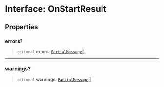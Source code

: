 # Interface: OnStartResult

## Properties

### errors?

> `optional` **errors**: [`PartialMessage`](PartialMessage.md)[]

***

### warnings?

> `optional` **warnings**: [`PartialMessage`](PartialMessage.md)[]
